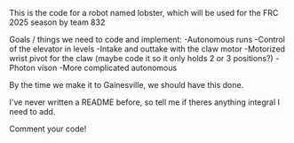 This is the code for a robot named lobster, which will be used for the FRC 2025 season by team 832

Goals / things we need to code and implement:
-Autonomous runs
-Control of the elevator in levels
-Intake and outtake with the claw motor
-Motorized wrist pivot for the claw (maybe code it so it only holds 2 or 3 positions?)
-Photon vison
-More complicated autonomous

By the time we make it to Gainesville, we should have this done.

I've never written a README before, so tell me if theres anything integral I need to add. 

Comment your code!

